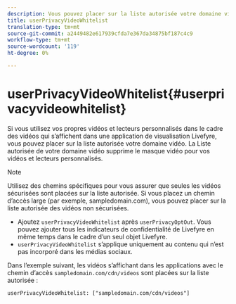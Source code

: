 ```yaml
---
description: Vous pouvez placer sur la liste autorisée votre domaine vidéo.
title: userPrivacyVideoWhitelist
translation-type: tm+mt
source-git-commit: a2449482e617939cfda7e367da34875bf187c4c9
workflow-type: tm+mt
source-wordcount: '119'
ht-degree: 0%

---
```



# userPrivacyVideoWhitelist{#userprivacyvideowhitelist}

Si vous utilisez vos propres vidéos et lecteurs personnalisés dans le cadre des vidéos qui s’affichent dans une application de visualisation Livefyre, vous pouvez placer sur la liste autorisée votre domaine vidéo. La Liste autorisée de votre domaine vidéo supprime le masque vidéo pour vos vidéos et lecteurs personnalisés.

>[!NOTE]
>
>Utilisez des chemins spécifiques pour vous assurer que seules les vidéos sécurisées sont placées sur la liste autorisée. Si vous placez un chemin d’accès large (par exemple, sampledomain.com), vous pouvez placer sur la liste autorisée des vidéos non sécurisées.

* Ajoutez `userPrivacyVideoWhitelist` après `userPrivacyOptOut`. Vous pouvez ajouter tous les indicateurs de confidentialité de Livefyre en même temps dans le cadre d’un seul objet Livefyre.
* `userPrivacyVideoWhitelist` s’applique uniquement au contenu qui n’est pas incorporé dans les médias sociaux.

Dans l’exemple suivant, les vidéos s’affichant dans les applications avec le chemin d’accès `sampledomain.com/cdn/videos` sont placées sur la liste autorisée :

```
userPrivacyVideoWhitelist: ["sampledomain.com/cdn/videos"]
```
